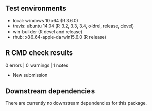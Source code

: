 ## Test environments

* local: windows 10 x64 (R 3.6.0)
* travis: ubuntu 14.04 (R 3.2, 3.3, 3.4, oldrel, release, devel)
* win-builder (R devel and release)
* rhub: x86_64-apple-darwin15.6.0 (R release)

## R CMD check results

0 errors | 0 warnings | 1 notes

* New submission

## Downstream dependencies

There are currently no downstream dependencies for this package.
